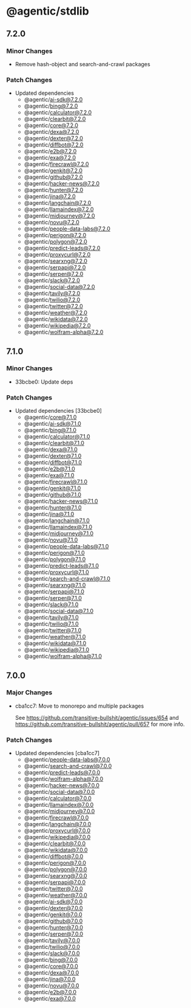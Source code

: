 # @agentic/stdlib

## 7.2.0

### Minor Changes

- Remove hash-object and search-and-crawl packages

### Patch Changes

- Updated dependencies
  - @agentic/ai-sdk@7.2.0
  - @agentic/bing@7.2.0
  - @agentic/calculator@7.2.0
  - @agentic/clearbit@7.2.0
  - @agentic/core@7.2.0
  - @agentic/dexa@7.2.0
  - @agentic/dexter@7.2.0
  - @agentic/diffbot@7.2.0
  - @agentic/e2b@7.2.0
  - @agentic/exa@7.2.0
  - @agentic/firecrawl@7.2.0
  - @agentic/genkit@7.2.0
  - @agentic/github@7.2.0
  - @agentic/hacker-news@7.2.0
  - @agentic/hunter@7.2.0
  - @agentic/jina@7.2.0
  - @agentic/langchain@7.2.0
  - @agentic/llamaindex@7.2.0
  - @agentic/midjourney@7.2.0
  - @agentic/novu@7.2.0
  - @agentic/people-data-labs@7.2.0
  - @agentic/perigon@7.2.0
  - @agentic/polygon@7.2.0
  - @agentic/predict-leads@7.2.0
  - @agentic/proxycurl@7.2.0
  - @agentic/searxng@7.2.0
  - @agentic/serpapi@7.2.0
  - @agentic/serper@7.2.0
  - @agentic/slack@7.2.0
  - @agentic/social-data@7.2.0
  - @agentic/tavily@7.2.0
  - @agentic/twilio@7.2.0
  - @agentic/twitter@7.2.0
  - @agentic/weather@7.2.0
  - @agentic/wikidata@7.2.0
  - @agentic/wikipedia@7.2.0
  - @agentic/wolfram-alpha@7.2.0

## 7.1.0

### Minor Changes

- 33bcbe0: Update deps

### Patch Changes

- Updated dependencies [33bcbe0]
  - @agentic/core@7.1.0
  - @agentic/ai-sdk@7.1.0
  - @agentic/bing@7.1.0
  - @agentic/calculator@7.1.0
  - @agentic/clearbit@7.1.0
  - @agentic/dexa@7.1.0
  - @agentic/dexter@7.1.0
  - @agentic/diffbot@7.1.0
  - @agentic/e2b@7.1.0
  - @agentic/exa@7.1.0
  - @agentic/firecrawl@7.1.0
  - @agentic/genkit@7.1.0
  - @agentic/github@7.1.0
  - @agentic/hacker-news@7.1.0
  - @agentic/hunter@7.1.0
  - @agentic/jina@7.1.0
  - @agentic/langchain@7.1.0
  - @agentic/llamaindex@7.1.0
  - @agentic/midjourney@7.1.0
  - @agentic/novu@7.1.0
  - @agentic/people-data-labs@7.1.0
  - @agentic/perigon@7.1.0
  - @agentic/polygon@7.1.0
  - @agentic/predict-leads@7.1.0
  - @agentic/proxycurl@7.1.0
  - @agentic/search-and-crawl@7.1.0
  - @agentic/searxng@7.1.0
  - @agentic/serpapi@7.1.0
  - @agentic/serper@7.1.0
  - @agentic/slack@7.1.0
  - @agentic/social-data@7.1.0
  - @agentic/tavily@7.1.0
  - @agentic/twilio@7.1.0
  - @agentic/twitter@7.1.0
  - @agentic/weather@7.1.0
  - @agentic/wikidata@7.1.0
  - @agentic/wikipedia@7.1.0
  - @agentic/wolfram-alpha@7.1.0

## 7.0.0

### Major Changes

- cba1cc7: Move to monorepo and multiple packages

  See https://github.com/transitive-bullshit/agentic/issues/654 and https://github.com/transitive-bullshit/agentic/pull/657 for more info.

### Patch Changes

- Updated dependencies [cba1cc7]
  - @agentic/people-data-labs@7.0.0
  - @agentic/search-and-crawl@7.0.0
  - @agentic/predict-leads@7.0.0
  - @agentic/wolfram-alpha@7.0.0
  - @agentic/hacker-news@7.0.0
  - @agentic/social-data@7.0.0
  - @agentic/calculator@7.0.0
  - @agentic/llamaindex@7.0.0
  - @agentic/midjourney@7.0.0
  - @agentic/firecrawl@7.0.0
  - @agentic/langchain@7.0.0
  - @agentic/proxycurl@7.0.0
  - @agentic/wikipedia@7.0.0
  - @agentic/clearbit@7.0.0
  - @agentic/wikidata@7.0.0
  - @agentic/diffbot@7.0.0
  - @agentic/perigon@7.0.0
  - @agentic/polygon@7.0.0
  - @agentic/searxng@7.0.0
  - @agentic/serpapi@7.0.0
  - @agentic/twitter@7.0.0
  - @agentic/weather@7.0.0
  - @agentic/ai-sdk@7.0.0
  - @agentic/dexter@7.0.0
  - @agentic/genkit@7.0.0
  - @agentic/github@7.0.0
  - @agentic/hunter@7.0.0
  - @agentic/serper@7.0.0
  - @agentic/tavily@7.0.0
  - @agentic/twilio@7.0.0
  - @agentic/slack@7.0.0
  - @agentic/bing@7.0.0
  - @agentic/core@7.0.0
  - @agentic/dexa@7.0.0
  - @agentic/jina@7.0.0
  - @agentic/novu@7.0.0
  - @agentic/e2b@7.0.0
  - @agentic/exa@7.0.0

